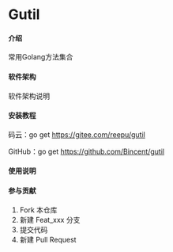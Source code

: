 # Gutil

#### 介绍
常用Golang方法集合

#### 软件架构
软件架构说明


#### 安装教程

码云：go get https://gitee.com/reepu/gutil

GitHub：go get https://github.com/Bincent/gutil

#### 使用说明



#### 参与贡献

1. Fork 本仓库
2. 新建 Feat_xxx 分支
3. 提交代码
4. 新建 Pull Request